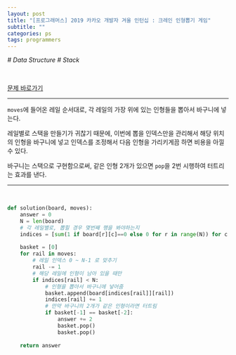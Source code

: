 ```yaml
---
layout: post
title: "[프로그래머스] 2019 카카오 개발자 겨울 인턴십 : 크레인 인형뽑기 게임"
subtitle: ""
categories: ps
tags: programmers
---
```


*# Data Structure # Stack*

<br>

[문제 바로가기](https://programmers.co.kr/learn/courses/30/lessons/64061)

---

```moves```에 들어온 레일 순서대로, 각 레일의 가장 위에 있는 인형들을 뽑아서 바구니에 넣는다.

레일별로 스택을 만들기가 귀찮기 때문에, 이번에 뽑을 인덱스만을 관리해서 해당 위치의 인형을 바구니에 넣고 인덱스를 조정해서 다음 인형을 가리키게끔 하면 비용을 아낄 수 있다.

바구니는 스택으로 구현함으로써, 같은 인형 2개가 있으면 ```pop```을 2번 시행하여 터트리는 효과를 낸다.

---
<br>

```python
def solution(board, moves):
    answer = 0
    N = len(board)
    # 각 레일별로, 뽑힐 경우 몇번째 행을 봐야하는지
    indices = [sum(1 if board[r][c]==0 else 0 for r in range(N)) for c in range(N)]
    
    basket = [0]
    for rail in moves:
        # 레일 인덱스 0 ~ N-1 로 맞추기
        rail -= 1
        # 해당 레일에 인형이 남아 있을 때만
        if indices[rail] < N:
            # 인형을 뽑아서 바구니에 넣어줌
            basket.append(board[indices[rail]][rail])
            indices[rail] += 1
            # 만약 바구니의 2개가 같은 인형이라면 터트림
            if basket[-1] == basket[-2]:
                answer += 2
                basket.pop()
                basket.pop()
            
    return answer
```
